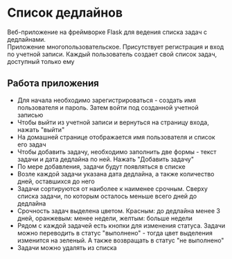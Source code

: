 # Список дедлайнов

Веб-приложение на фреймворке Flask для ведения списка задач с дедлайнами.\
Приложение многопользовательское. Присутствует регистрация и вход по учетной записи. Каждый пользователь создает свой список задач, доступный только ему

## Работа приложения
- Для начала необходимо зарегистрироваться - создать имя пользователя и пароль. Затем войти под созданной учетной записью
- Чтобы выйти из учетной записи и вернуться на страницу входа, нажать "выйти"
- На домашней странице отображается имя пользователя и список его задач
- Чтобы добавить задачу, необходимо заполнить две формы - текст задачи и дата дедлайна по ней. Нажать "Добавить задачу"
- По мере добавления, задачи будут появляться в списке 
- Возле каждой задачи указана дата дедлайна, а также количество дней, оставшихся до него
- Задачи сортируются от наиболее к наименее срочным. Сверху списка задачи, по которым осталось меньше всего дней до дедлайна
- Срочность задач выделена цветом. Красным: до дедлайна менее 3 дней, оранжевым: менее недели, желтым: больше недели
- Рядом с каждой задачей есть кнопки для изменения статуса. Задачи можно переводить в статус "выполнено" - тогда цвет выделения изменится на зеленый. А также возвращать в статус "не выполнено"
- Задачи можно удалять из списка
